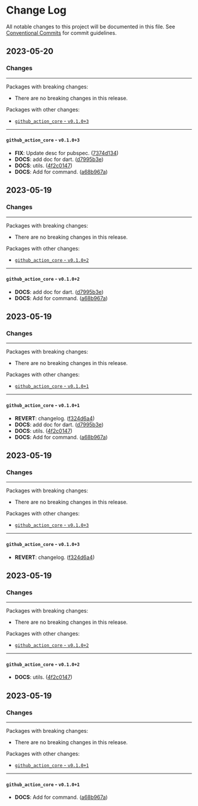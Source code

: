 # Change Log

All notable changes to this project will be documented in this file.
See [Conventional Commits](https://conventionalcommits.org) for commit guidelines.

## 2023-05-20

### Changes

---

Packages with breaking changes:

 - There are no breaking changes in this release.

Packages with other changes:

 - [`github_action_core` - `v0.1.0+3`](#github_action_core---v0103)

---

#### `github_action_core` - `v0.1.0+3`

 - **FIX**: Update desc for pubspec. ([7374d134](https://github.com/dart-action/tools/commit/7374d13440eff72d287e1311984416a4424252a4))
 - **DOCS**: add doc for dart. ([d7995b3e](https://github.com/dart-action/tools/commit/d7995b3e5154a3da4e672a9f8cc6afc51e4362a8))
 - **DOCS**: utils. ([4f2c0147](https://github.com/dart-action/tools/commit/4f2c014743b0a803c7fde554044baf1fc08a36df))
 - **DOCS**: Add for command. ([a68b967a](https://github.com/dart-action/tools/commit/a68b967ab9fab2656cdff9fbe1af89cc8bedb830))


## 2023-05-19

### Changes

---

Packages with breaking changes:

 - There are no breaking changes in this release.

Packages with other changes:

 - [`github_action_core` - `v0.1.0+2`](#github_action_core---v0102)

---

#### `github_action_core` - `v0.1.0+2`

 - **DOCS**: add doc for dart. ([d7995b3e](https://github.com/dart-action/tools/commit/d7995b3e5154a3da4e672a9f8cc6afc51e4362a8))
 - **DOCS**: Add for command. ([a68b967a](https://github.com/dart-action/tools/commit/a68b967ab9fab2656cdff9fbe1af89cc8bedb830))


## 2023-05-19

### Changes

---

Packages with breaking changes:

 - There are no breaking changes in this release.

Packages with other changes:

 - [`github_action_core` - `v0.1.0+1`](#github_action_core---v0101)

---

#### `github_action_core` - `v0.1.0+1`

 - **REVERT**: changelog. ([f324d6a4](https://github.com/dart-action/tools/commit/f324d6a405fbe6a081bbee43109492ed42c0b862))
 - **DOCS**: add doc for dart. ([d7995b3e](https://github.com/dart-action/tools/commit/d7995b3e5154a3da4e672a9f8cc6afc51e4362a8))
 - **DOCS**: utils. ([4f2c0147](https://github.com/dart-action/tools/commit/4f2c014743b0a803c7fde554044baf1fc08a36df))
 - **DOCS**: Add for command. ([a68b967a](https://github.com/dart-action/tools/commit/a68b967ab9fab2656cdff9fbe1af89cc8bedb830))


## 2023-05-19

### Changes

---

Packages with breaking changes:

 - There are no breaking changes in this release.

Packages with other changes:

 - [`github_action_core` - `v0.1.0+3`](#github_action_core---v0103)

---

#### `github_action_core` - `v0.1.0+3`

 - **REVERT**: changelog. ([f324d6a4](https://github.com/dart-action/tools.git/commit/f324d6a405fbe6a081bbee43109492ed42c0b862))


## 2023-05-19

### Changes

---

Packages with breaking changes:

 - There are no breaking changes in this release.

Packages with other changes:

 - [`github_action_core` - `v0.1.0+2`](#github_action_core---v0102)

---

#### `github_action_core` - `v0.1.0+2`

 - **DOCS**: utils. ([4f2c0147](https://github.com/fluttercandies/flutter_image_compress/commit/4f2c014743b0a803c7fde554044baf1fc08a36df))


## 2023-05-19

### Changes

---

Packages with breaking changes:

 - There are no breaking changes in this release.

Packages with other changes:

 - [`github_action_core` - `v0.1.0+1`](#github_action_core---v0101)

---

#### `github_action_core` - `v0.1.0+1`

 - **DOCS**: Add for command. ([a68b967a](https://github.com/fluttercandies/flutter_image_compress/commit/a68b967ab9fab2656cdff9fbe1af89cc8bedb830))

